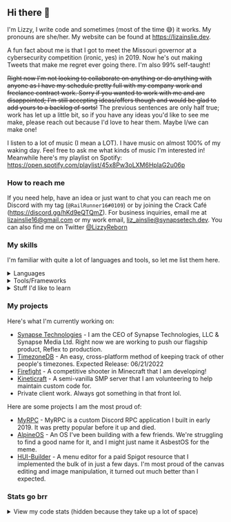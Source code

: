 ## Hi there 👋
I'm Lizzy, I write code and sometimes (most of the time 😅) it works. My pronouns are she/her. My website can be found at https://lizainslie.dev.

A fun fact about me is that I got to meet the Missouri governor at a cybersecurity competition (ironic, yes) in 2019. Now he's out making Tweets that make me regret ever going there. I'm also 99% self-taught!

~~Right now I'm not looking to collaborate on anything or do anything with anyone as I have my schedule pretty full with my company work and freelance contract work. Sorry if you wanted to work with me and are disappointed; I'm still accepting ideas/offers though and would be glad to add yours to a backlog of sorts!~~ The previous sentences are only half true; work has let up a little bit, so if you have any ideas you'd like to see me make, please reach out because I'd love to hear them. Maybe I/we can make one!

I listen to a lot of music (I mean a LOT). I have music on almost 100% of my waking day. Feel free to ask me what kinds of music I'm interested in! Meanwhile here's my playlist on Spotify: https://open.spotify.com/playlist/45x8Pw3oLXM6HplaG2u06p

### How to reach me
If you need help, have an idea or just want to chat you can reach me on Discord with my tag (`@RailRunner16#0109`) or by joining the Crack Café (https://discord.gg/hKd9eQTQmZ). For business inquiries, email me at [lizainslie16@gmail.com](mailto:lizainslie16@gmail.com) or my work email, [liz_ainslie@synapsetech.dev](mailto:liz_ainslie@synapsetech.dev). You can also find me on Twitter [@LizzyReborn](https://twitter.com/LizzyReborn)

### My skills
I'm familiar with quite a lot of languages and tools, so let me list them here.

<details>
  <summary>Languages</summary>
  
  - Java
  - Kotlin (I utilize Kotlin on the JVM and through Kotlin/Native)
  - Golang
  - C/C++
  - Assembly
  - Ruby / Crystal
  - Python
  - JavaScript & TypeScript (I use JavaScript both client-side and server-side)
  - HTML/CSS and relevant preprocessors
  - Dart
  - Lua
</details>

<details>
  <summary>Tools/Frameworks</summary>
  
- JS
  - Frameworks
    - [Next.js](https://nextjs.org/)
    - [React](https://reactjs.org/)
    - [Vue](https://vuejs.org/)
  - Runtimes
    - [Electron](https://www.electronjs.org/)
    - [NodeJS](https://nodejs.org/)
  - Build Tools
    - [Webpack](https://webpack.js.org/)
    - [Rollup](https://rollupjs.org/)
    - [Vite](https://vitejs.dev/)
  - Other Libs
    - [THREE.js](https://threejs.org/)
- Bots
  - [Discord.js](https://discord.js.org)
  - [JDA](https://github.com/DV8FromTheWorld/JDA)
- Server/Web Frameworks
  - [Ktor](https://ktor.io/)
  - [Django](https://www.djangoproject.com/)
  - [Rails](https://rubyonrails.org/)
  - [Express](https://expressjs.com/)
- Databases
  - [MongoDB](https://www.mongodb.com/)
    - [Mongoose](https://mongoosejs.com/)
    - [KMongo](https://litote.org/kmongo/)
  - [RethinkDB](https://rethinkdb.com/)
    - [rethinkdbdash](https://github.com/neumino/rethinkdbdash)
- Java/JVM
  - Build Systems
    - Gradle
    - Maven
  - Minecraft
    - [FabricMC](https://fabricmc.net/)
    - Spigot/Paper/Bukkit
  - Other Libs
    - Lombok
    - GSON
    - [LibGDX](https://libgdx.com/)
- Mobile Development
  - [Flutter](https://flutter.dev)
  - Android
  - [Cordova](https://cordova.apache.org/) (but please don't hire me for Cordova, ew.)
  - [Jetpack Compose](https://developer.android.com/jetpack/compose)
  - [Ionic](https://ionicframework.com/)
- CSS Frameworks
  - [Fomantic UI](https://fomantic-ui.com/)
  - [TailwindCSS](https://tailwindcss.com/)
  - [Bootstrap](https://getbootstrap.com)
</details>

<!-- 
<details>
  <summary>Stuff I'm currently learning</summary>
  - Nothing really, just grinding thru my work.
</details> -->
  
<details>
  <summary>Stuff I'd like to learn</summary>
  
  - Rust. As many times as I have tried it, and even with all my experience in C and C++, I just can't seem to grasp Rust.
  - Elixir. I know it's not all that useful to what I do but it's a language I treasure
  - Game development in general. I'd like to broaden my horizons and enable myself to express my own creativity in new ways, and game dev is one of these ways.
  - VST programming, I'm an audio junkie.
  - EFI programming, because I really enjoy low level systems dev. I already have plans to work on this at some point in the near future
</details>

### My projects
Here's what I'm currently working on:

- [Synapse Technologies](https://synapsetech.dev/) - I am the CEO of Synapse Technologies, LLC & Synapse Media Ltd. Right now we are working to push our flagship product, Reflex to production.
- [TimezoneDB](https://github.com/SynapseTech/TimezoneDB) - An easy, cross-platform method of keeping track of other people's timezones. Expected Release: 06/21/2022
- [Firefight](https://firefig.ht/) - A competitive shooter in Minecraft that I am developing!
- [Kineticraft](https://kineticraft.net) - A semi-vanilla SMP server that I am volunteering to help maintain custom code for.
- Private client work. Always got something in that front lol.

Here are some projects I am the most proud of:

- [MyRPC](https://github.com/MyRPC/MyRPC) - MyRPC is a custom Discord RPC application I built in early 2019. It was pretty popular before it up and died.
- [AlpineOS](https://github.com/AlpineOS/AlpineOS) - An OS I've been building with a few friends. We're struggling to find a good name for it, and I might just name it AsbestOS for the meme.
- [HUI-Builder](https://github.com/Studio-Archetype/HUI-Builder) - A menu editor for a paid Spigot resource that I implemented the bulk of in just a few days. I'm most proud of the canvas editing and image manipulation, it turned out much better than I expected.

### Stats go brr

<details>
  <summary>View my code stats (hidden because they take up a lot of space)</summary>
  
  ![Lizzy's GitHub stats](https://github-readme-stats.vercel.app/api?username=LizAinslie) 
  
  ![Top Langs](https://github-readme-stats.vercel.app/api/top-langs/?username=LizAinslie) 
  
  ![Wakatime](https://github-readme-stats.vercel.app/api/wakatime?username=lizainslie16&layout=compact)
</details>

<!--
Here are some ideas to get you started:

- 🤔 I’m looking for help with ...
- 💬 Ask me about ...
-->
